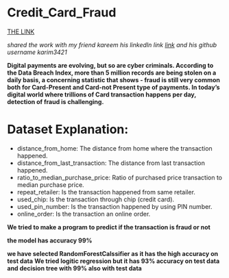 ﻿# Credit_Card_Fraud
[THE LINK](https://creditcardfraud-gl25vlcpwk2qgshh6bndwd.streamlit.app/)

*shared the work with my friend kareem his linkedIn link [link](https://www.linkedin.com/in/karim-ashraf-%F0%9F%87%B5%F0%9F%87%B8-80a867229?utm_source=share&utm_campaign=share_via&utm_content=profile&utm_medium=android_app) and his github username karim3421* 


**Digital payments are evolving, but so are cyber criminals. According to the Data Breach Index, more than 5 million records are being stolen on a daily basis, a concerning statistic that shows - fraud is still very common both for Card-Present and Card-not Present type of payments. In today’s digital world where trillions of Card transaction happens per day, detection of fraud is challenging.**

# Dataset Explanation:
* distance_from_home: The distance from home where the transaction happened.
* distance_from_last_transaction: The distance from last transaction happened.
* ratio_to_median_purchase_price: Ratio of purchased price transaction to median purchase price.
* repeat_retailer: Is the transaction happened from same retailer.
* used_chip: Is the transaction through chip (credit card).
* used_pin_number: Is the transaction happened by using PIN number.
* online_order: Is the transaction an online order.

**We tried to make a program to predict if the transaction is fraud or not**

**the model has accuracy 99%**

**we have selected RandomForestCalssifier as it has the high accuracy on test data**
**We tried logitic regression but it has 93% accuracy on test data and decision tree with 99% also with test data**



